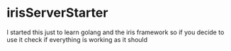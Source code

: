 # irisServerStarter
I started this just to learn golang and the iris framework so if you decide to use it check if everything is working as it should
